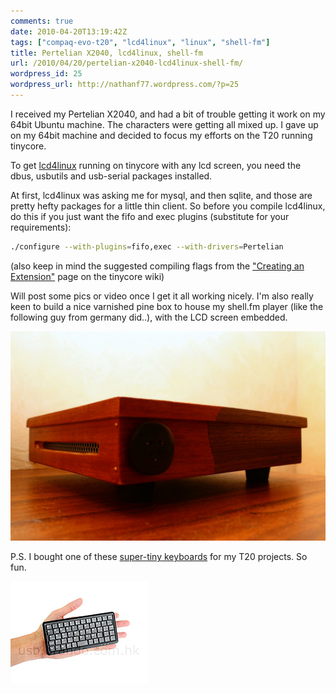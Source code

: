 ```yaml
---
comments: true
date: 2010-04-20T13:19:42Z
tags: ["compaq-evo-t20", "lcd4linux", "linux", "shell-fm"]
title: Pertelian X2040, lcd4linux, shell-fm
url: /2010/04/20/pertelian-x2040-lcd4linux-shell-fm/
wordpress_id: 25
wordpress_url: http://nathanf77.wordpress.com/?p=25
---
```


I received my Pertelian X2040, and had a bit of trouble getting it work on my 64bit Ubuntu machine. The characters were getting all mixed up. I gave up on my 64bit machine and decided to focus my efforts on the T20 running tinycore.

To get <a href="http://lcd4linux.bulix.org/">lcd4linux</a> running on tinycore with any lcd screen, you need the dbus, usbutils and usb-serial packages installed.

At first, lcd4linux was asking me for mysql, and then sqlite, and those are pretty hefty packages for a little thin client. So before you compile lcd4linux, do this if you just want the fifo and exec plugins (substitute for your requirements):

```bash
./configure --with-plugins=fifo,exec --with-drivers=Pertelian
```

(also keep in mind the suggested compiling flags from the <a href="http://wiki.tinycorelinux.com/tiki-index.php?page=Creating+Extensions">"Creating an Extension"</a> page on the tinycore wiki)

Will post some pics or video once I get it all working nicely. I'm also really keen to build a nice varnished pine box to house my shell.fm player (like the following guy from germany did..), with the LCD screen embedded.

<img style="width: 600px;" class="lightbox" alt="T20 Thin Client pine box made by Dominik Huber" src="/content/images/posts/2010/04/thinclient.jpg" />

P.S. I bought one of these <a href="http://usb.brando.com/prod_detail.php?prod_id=00666">super-tiny keyboards</a>
for my T20 projects. So fun.

<img alt="Super Tiny USB Keyboard" src="/content/images/posts/2010/04/supertiny-keyboard.jpg" />
